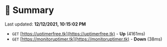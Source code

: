 # 📖 Summary
Last updated: **12/12/2021, 10:15:02 PM**

- `GET` [https://uptimerfree.tk](https://uptimerfree.tk) - **Up** (4161ms)
- `GET` [https://monitoruptimer.tk](https://monitoruptimer.tk) - **Down** (38ms)
